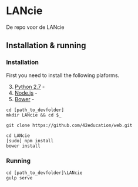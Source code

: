 # LANcie
De repo voor de LANcie


Installation & running
--------------
### Installation
First you need to install the following plaforms.

3. [Python 2.7](https://www.python.org/downloads/release/python-279/) - 
4. [Node.js](http://nodejs.org/download/) - 
5. [Bower](http://bower.io/#install-bower) - 


```
cd [path_to_devfolder]  
mkdir LANcie && cd $_

git clone https://github.com/42education/web.git

cd LANcie
[sudo] npm install
bower install
```

### Running

```
cd [path_to_devfolder]\LANcie
gulp serve
```
